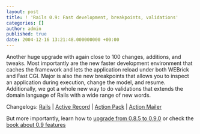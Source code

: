 ```yaml
---
layout: post
title: ! 'Rails 0.9: Fast development, breakpoints, validations'
categories: []
author: admin
published: true
date: 2004-12-16 13:21:48.000000000 +00:00
---
```

<p>Another huge upgrade with again close to 100 changes, additions, and tweaks. Most importantly are the new faster development environment that caches the framework and lets the application reload under both WEBrick and Fast <span class="caps">CGI</span>. Major is also the new breakpoints that allows you to inspect an application during execution, change the model, and resume. Additionally, we got a whole new way to do validations that extends the domain language of Rails with a wide range of new words.</p>
<p>Changelogs: <a href="http://api.rubyonrails.org/files/CHANGELOG.html">Rails</a> | <a href="http://ar.rubyonrails.org/files/CHANGELOG.html">Active Record</a> | <a href="http://ap.rubyonrails.org/files/CHANGELOG.html">Action Pack</a> | <a href="http://am.rubyonrails.org/files/CHANGELOG.html.">Action Mailer</a></p>
<p>But more importantly, learn how to <a href="http://rails.hieraki.org/read/book/3">upgrade from 0.8.5 to 0.9.0</a> or check the <a href="http://rails.hieraki.org/read/book/2">book about 0.9 features</a></p>